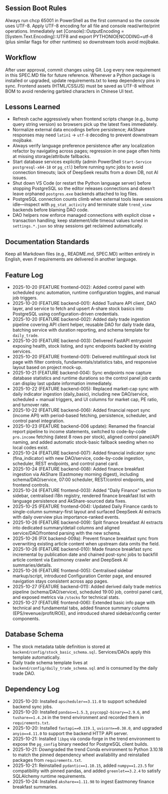 ﻿## Session Boot Rules
Always run chcp 65001 in PowerShell as the first command so the console uses UTF-8. Apply UTF-8 encoding for all file and console read/write/print operations.
Immediately set [Console]::OutputEncoding = [System.Text.Encoding]::UTF8 and export PYTHONIOENCODING=utf-8 (plus similar flags for other runtimes) so downstream tools avoid mojibake.

## Workflow
After user approval, commit changes using Git.
Log every new requirement in this SPEC.MD file for future reference.
Whenever a Python package is installed or upgraded, update requirements.txt to keep dependency pins in sync.
Frontend assets (HTML/CSS/JS) must be saved as UTF-8 without BOM to avoid rendering garbled characters in Chinese UI text.

## Lessons Learned
- Refresh cache aggressively when frontend scripts change (e.g., bump query string version) so browsers pick up the latest fixes immediately.
- Normalize external data encodings before persistence; AkShare responses may need `latin1` → `utf-8` decoding to prevent downstream mojibake.
- Always verify language preference persistence after any localization refactor by navigating across pages; regression in one page often hints at missing storage/attribute fallbacks.
- Start database services explicitly (admin PowerShell `Start-Service postgresql-x64-18` or `pg_ctl`) before running sync jobs to avoid connection timeouts; lack of DeepSeek results from a down DB, not AI issues.
- Shut down VS Code (or restart the Python language server) before stopping PostgreSQL so the editor releases connections and doesn’t leave orphaned `postgres.exe` backends attached to log files.
- PostgreSQL connection counts climb when external tools leave sessions idle—inspect with `pg_stat_activity` and terminate stale `trend_view` backends before blaming DAO code.
- DAO helpers now enforce managed connections with explicit close + transaction handling; keep statement/idle timeout values tuned in `settings.*.json` so stray sessions get reclaimed automatically.

## Documentation Standards
Keep all Markdown files (e.g., README.md, SPEC.MD) written entirely in English, even if requirements are delivered in another language.

## Feature Log
- 2025-10-20 (FEATURE frontend-002): Added control panel with scheduled sync automation, runtime configuration toggles, and manual job triggers.
- 2025-10-20 (FEATURE backend-001): Added Tushare API client, DAO layer, and service to fetch and upsert A-share stock basics into PostgreSQL using configuration-driven credentials.
- 2025-10-20 (FEATURE backend-002): Added daily trade ingestion pipeline covering API client helper, reusable DAO for daily trade data, batching service with duration reporting, and schema template for `daily_trade`.
- 2025-10-20 (FEATURE backend-003): Delivered FastAPI entrypoint exposing health, stock listing, and sync endpoints backed by existing services.
- 2025-10-20 (FEATURE frontend-001): Delivered multilingual stock list page with filter controls, fundamentals/statistics tabs, and responsive layout based on project mock-up.
- 2025-10-21 (FEATURE backend-004): Sync endpoints now capture database statistics and runtime durations so the control panel job cards can display last update information immediately.
- 2025-10-22 (FEATURE backend-005): Replaced market-cap sync with daily indicator ingestion (daily_basic), including new DAO/service, scheduled + manual triggers, and UI columns for market cap, PE ratio, and turnover rate.
- 2025-10-22 (FEATURE backend-006): Added financial report sync (income API) with period-based fetching, persistence, scheduler, and control panel integration.
- 2025-10-23 (FEATURE backend-006 update): Renamed the financial report pipeline to income statements, switched to code-by-code `pro.income` fetching (latest 8 rows per stock), aligned control panel/API naming, and added automatic stock-basic fallback seeding when no local codes exist.
- 2025-10-24 (FEATURE backend-007): Added financial indicator sync (fina_indicator) with new DAO/service, code-by-code ingestion, scheduler, REST endpoints, and control panel card.
- 2025-10-24 (FEATURE backend-008): Added finance breakfast ingestion via AkShare (Eastmoney morning digest), including schema/DAO/service, 07:00 scheduler, REST/control endpoints, and frontend controls.
- 2025-10-24 (FEATURE frontend-003): Added "Daily Finance" section to sidebar, centralised i18n registry, rendered finance breakfast list with language persistence and AkShare-sourced data fixes.
- 2025-10-25 (FEATURE frontend-004): Updated Daily Finance cards to single-column summary-first layout and surfaced DeepSeek AI extracts with daily overview plus importance-ranked events.
- 2025-10-26 (FEATURE backend-009): Split finance breakfast AI extracts into dedicated summary/detail columns and aligned service/DAO/frontend parsing with the new schema.
- 2025-10-26 (FIX backend-009a): Prevent finance breakfast sync from overwriting existing article content when upstream data omits the field.
- 2025-10-26 (FEATURE backend-010): Made finance breakfast sync incremental by publication date and chained post-sync jobs to backfill article content via Eastmoney crawler and DeepSeek AI summaries/details.
- 2025-10-26 (FEATURE frontend-005): Centralised sidebar markup/script, introduced Configuration Center page, and ensured navigation stays consistent across app pages.
- 2025-10-27 (FEATURE backend-011): Added derived daily trade metrics pipeline (schema/DAO/service), scheduled 19:00 job, control panel card, and exposed metrics via `/stocks` for technical stats.
- 2025-10-27 (FEATURE frontend-006): Extended basic info page with technical and fundamental tabs, added finance summary columns (EPS/revenue/profit/ROE), and introduced shared sidebar/config center components.

## Database Schema
- The stock metadata table definition is stored at `backend/config/stock_basic_schema.sql`. Services/DAOs apply this template automatically.
- Daily trade schema template lives at `backend/config/daily_trade_schema.sql` and is consumed by the daily trade DAO.

## Dependency Log
- 2025-10-20: Installed `apscheduler==3.11.0` to support scheduled backend sync jobs.
- 2025-10-20: Installed `pandas==1.5.3`, `psycopg2-binary==2.9.6`, and `tushare==1.4.24` in the trend environment and recorded them in `requirements.txt`.
- 2025-10-20: Installed `fastapi==0.119.1`, `uvicorn==0.38.0`, and upgraded `anyio==4.11.0` to support the backend HTTP API server.
- 2025-10-21: Installed `libpq` via conda-forge in the trend environment to expose the `pg_config` binary needed for PostgreSQL client builds.
- 2025-10-21: Downgraded the trend Conda environment to Python 3.10.18 to match the pinned dependency wheel availability and reinstalled packages from `requirements.txt`.
- 2025-10-21: Reinstalled `pydantic==1.10.15`, added `numpy==1.23.5` for compatibility with pinned pandas, and added `greenlet==3.2.4` to satisfy SQLAlchemy runtime requirements.
- 2025-10-24: Installed `akshare==1.11.98` to ingest Eastmoney finance breakfast summaries.










